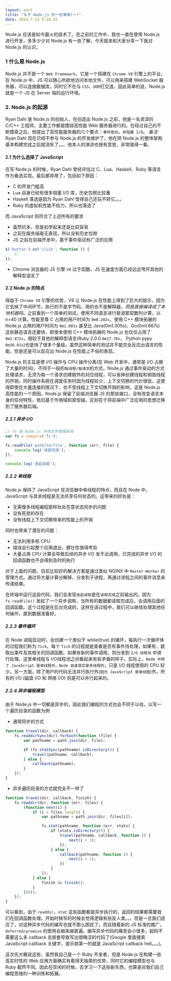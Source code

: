 ```yaml
---
layout: post
title: "关于 Node.js 的一些事情(一)"
date: 2014-7-13 9:10:25
---
```

Node.js 应该是如今最火的技术了。在之前的工作中，我也一直在使用 Node.js 进行开发，多多少少对 Node.js 有一些了解，今天就来和大家分享一下我对 Node.js 的认识。

### 1 什么是 Node.js
Node.js 并不是一个 `Web Framework`，它是一个搭建在 `Chrome V8` 引擎上的平台。在 Node.js 中，JS 可以随心所欲地访问本地文件，可以用来搭建 WebSocket 服务器，可以连接数据库，同时它不在与 `CSS`、`DOM`打交道。因此简单的说，Node.js 就是一个 JS 在 Server 端的运行环境。

### 2. Node.js 的起源
Ryan Dahl 是 Node.js 的创始人，在创造出 Node.js 之前，他是一名资深的 C/C++ 工程师，主要工作都是围绕高性能 Web 服务器进行的。在经过自己的不断摸索之后，他提出了高性能服务器的几个要点：`事件驱动`，`非阻塞 I/O`。
_备注_: Ryan Dahl 现在已经不参与 Node.js 的开发维护了，他在把 Node.js 的整体架构基本构建完成之后就消失了。。。他本人的演讲也很有意思，非常值得一看。

#### 2.1 为什么选择了 JavaScript
在写 Node.js 的时候，Ryan Dahl 曾经评估过 C、Lua、Haskell、Ruby 等语言作为备选实现。最后都弃用了，包括如下原因：

* C 的开发门槛高
* Lua 自身已经有很多阻塞 I/O 库，历史包袱比较重
* Haskell 落选是因为 Ryan Dahl 觉得自己还玩不转它。。。
* Ruby 的虚拟机性能不给力，所以也落选了

而 JavaScript 则符合了上述所有的要求

* 虽然坑多，但是初学起来还是比较容易
* 之前在服务端毫无表现，所以没有历史包袱
* JS 之前在前端开发中，基于事件驱动有广泛的应用

```javascript
$('button').on('click', function () {
    // ...
});
```

* Chrome 浏览器的 JS 引擎 `V8` 过于炫酷，JS 在速度方面已经远远甩开其他的解释型语言了

#### 2.2 Node.js 的特点
得益于 `Chrome V8` 引擎的优势，V8 让 Node.js 在性能上得到了巨大的提示，因为它去掉了中间环节，执行的不是字节码，用的也不是解释器，_而是直接编译成了本地机器码_。之前看到一个简单的测试，使用不同语言进行斐波那契数列计算，以 n=40 计算。性能至尊 C 占用的用户时间为 `0m0.202s`，使用 C++ 模块拓展的 Node.js 占用的用户时间为 `0m1.001s` 甚至比 Java(0m1.305s)、Go(0m1.667s) 这些静态语言还要快，即使未使用 C++ 模块拓展的 Node.js 也仅仅占用了 `0m2.872s`，相较于其他的解释型语言(Ruby 2.0.0 `0m27.78s`， Python pypy `0m30.01s`)也是快了很多个量级。虽然这种简单的测试并不能完全反应出语言的性能，但是还是可以反应出 Node.js 在性能上不俗的表现。

Node.js 的主旨是使 I/O 操作与 CPU 操作分离(在 Web 开发中，通常是 I/O 占据了大量的时间)，不同于一般的`每线程/每请求`的方式，Node.js 通过事件驱动的方式处理请求，无须为每一个请求创建额外的对应线程，可以省掉创建线程和销毁线程的开销，同时操作系统在调度任务时因为线程较少，上下文切换的代价很低，这使得即使在大量连接的情况下，也不受线程上下文切换开销的影响，这是 Node.js 高性能的一个原因。Node.js 保留了前端浏览器 JS 的那些接口，没有改变语言本身的任何特性，依旧基于作用域和原型链。区别在于将前端中广泛应用的思想迁移到了服务器后端。

##### 2.2.1 异步 I/O
```javascript
// fs 是 Node.js 中的文件管理系统
var fs = require('fs');

fs.readFile('path/to/file', function (err, file) {
    console.log('读取完成');
});

console.log('发起读取');
```

##### 2.2.2 单线程
Node.js 保持了 JavaScript 在浏览器中单线程的特点，而且在 Node 中，JavaScript 与其余线程是无法共享任何状态的。这带来的好处是：

* 无需像多线程编程那样处处在意状态同步的问题
* 没有死锁的存在
* 没有线程上下文切换带来的性能上的开销

同时也带来了潜在的问题：

* 无法利用多核 CPU
* 错误会引起整个应用退出，健壮性值得考验
* 大量占用 CPU 计算会导致后续的异步 I/O 发不出调用，已完成的异步 I/O 的回调函数也不会得到及时的执行

对于上面的问题，目前比较好的解决方案是通过类似 NGINX 中 `Master-Worker` 的管理方式。通过将大量计算分解掉，分发到子进程，再通过进程之间的事件消息来传递结果。


在终端中运行这段代码，我们会发现`发起读取`是在`读取完成`之前输出的。因为 `fs.readFile()` 发起了一个异步调用，当所有的数据都读取完成后，会调用后面的回调函数。这个过程是在后台完成的，这样在该过程中，我们可以继续处理其他任何操作，直到数据准备好。

##### 2.2.3 事件循环
在 Node 进程启动时，会创建一个类似于 while(true) 的循环，每执行一次循环体的过程我们称为 `Tick`。每个 `Tick` 的过程就是查看是否有事件待处理，如果有，就取出事件及其相关的回调函数。如果有新的事件调用，则分发到 `I/O 线程池` 中进行处理。这里单线程与 I/O线程池之间看起来有些矛盾的样子。实际上，`Node 中除了 JavaScript 是单线程外，Node 自身其实是多线程的`，只是 I/O 线程使用的 CPU 较少。另一方面，除了用户的代码无法并行执行外(`因为 JavaScript 是单线程`)外，所有的 I/O (磁盘 I/O 和 网络 I/O) 则是可以并行起来的。

##### 2.2.4 异步编程模型
由于 Node.js 中一切都是异步的，因此我们编程的方式也会不同于以往，以写一个遍历目录的函数为例

* 通常同步的方式

```javascript
function travel(dir, callback) {
    fs.readdirSync(dir).forEach(function (file) {
        var pathname = path.join(dir, file);

        if (fs.statSync(pathname).isDirectory()) {
            travel(pathname, callback);
        } else {
            callback(pathname);
        }
    });
}
```
* 异步遍历目录的方式就完全不一样了

```javascript
function travel(dir, callback, finish) {
    fs.readdir(dir, function (err, files) {
        (function next(i) {
            if (i < files.length) {
                var pathname = path.join(dir, files[i]);

                fs.stat(pathname, function (err, stats) {
                    if (stats.isDirectory()) {
                        travel(pathname, callback, function () {
                            next(i + 1);
                        });
                    } else {
                        callback(pathname, function () {
                            next(i + 1);
                        })
                    }                    
                });
            } else {
                finish && finish();
            }
        }(0));
    });
}
```
可以看到，由于 `readdir`，`stat` 这些函数都是异步执行的，返回的结果都需要我们在回调函数处理。开始时候写的时候会觉得逻辑有些反人类。。。但是一旦我们适应了，对这种异步代码的编写也就不那么困扰了。而且随着新的 JS 标准的推广，`deferred/promise` 的使用会越来越普遍。编写异步代码的痛苦会小很多，起码不需要这么多 callback 去嵌套导致写出很晦涩的代码了(Google 里面搜索 JavaScript callback 关键字，提示排第一的就是 JavaScript callback hell。。。)。

这次先大概说这些，虽然我自己是一个 Ruby 开发者，但是 Node.js 在构建一些高实时性的 Web 应用方面确实有着得天独厚的优势，同时它的编程模型也与 Ruby 截然不同。因此在空闲的时候，去学习一下这些新东西，也算是对我们自己编程思维的一种训练和拓展。
